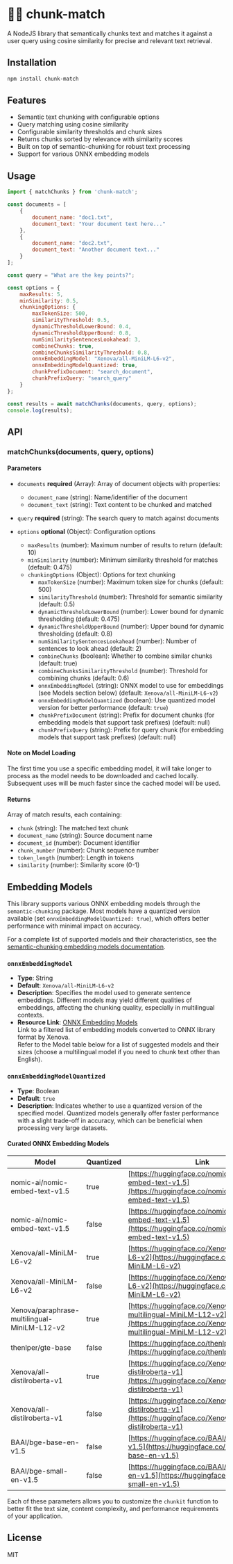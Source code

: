 # 🕵️‍♂️ chunk-match

A NodeJS library that semantically chunks text and matches it against a user query using cosine similarity for precise and relevant text retrieval.

## Installation

```bash
npm install chunk-match
```

## Features

- Semantic text chunking with configurable options
- Query matching using cosine similarity
- Configurable similarity thresholds and chunk sizes
- Returns chunks sorted by relevance with similarity scores
- Built on top of semantic-chunking for robust text processing
- Support for various ONNX embedding models

## Usage

```javascript
import { matchChunks } from 'chunk-match';

const documents = [
    {
        document_name: "doc1.txt",
        document_text: "Your document text here..."
    },
    {
        document_name: "doc2.txt",
        document_text: "Another document text..."
    }
];

const query = "What are the key points?";

const options = {
    maxResults: 5,
    minSimilarity: 0.5,
    chunkingOptions: {
        maxTokenSize: 500,
        similarityThreshold: 0.5,
        dynamicThresholdLowerBound: 0.4,
        dynamicThresholdUpperBound: 0.8,
        numSimilaritySentencesLookahead: 3,
        combineChunks: true,
        combineChunksSimilarityThreshold: 0.8,
        onnxEmbeddingModel: "Xenova/all-MiniLM-L6-v2",
        onnxEmbeddingModelQuantized: true,
        chunkPrefixDocument: "search_document",
        chunkPrefixQuery: "search_query"
    }
};

const results = await matchChunks(documents, query, options);
console.log(results);
```

## API

### matchChunks(documents, query, options)

#### Parameters

- `documents` **required** (Array): Array of document objects with properties:
  - `document_name` (string): Name/identifier of the document
  - `document_text` (string): Text content to be chunked and matched

- `query` **required** (string): The search query to match against documents

- `options` **optional** (Object): Configuration options
  - `maxResults` (number): Maximum number of results to return (default: 10)
  - `minSimilarity` (number): Minimum similarity threshold for matches (default: 0.475)
  - `chunkingOptions` (Object): Options for text chunking
    - `maxTokenSize` (number): Maximum token size for chunks (default: 500)
    - `similarityThreshold` (number): Threshold for semantic similarity (default: 0.5)
    - `dynamicThresholdLowerBound` (number): Lower bound for dynamic thresholding (default: 0.475)
    - `dynamicThresholdUpperBound` (number): Upper bound for dynamic thresholding (default: 0.8)
    - `numSimilaritySentencesLookahead` (number): Number of sentences to look ahead (default: 2)
    - `combineChunks` (boolean): Whether to combine similar chunks (default: true)
    - `combineChunksSimilarityThreshold` (number): Threshold for combining chunks (default: 0.6)
    - `onnxEmbeddingModel` (string): ONNX model to use for embeddings (see Models section below) (default: `Xenova/all-MiniLM-L6-v2`)
    - `onnxEmbeddingModelQuantized` (boolean): Use quantized model version for better performance (default: `true`)
    - `chunkPrefixDocument` (string): Prefix for document chunks (for embedding models that support task prefixes) (default: null)
    - `chunkPrefixQuery` (string): Prefix for query chunk (for embedding models that support task prefixes) (default: null)

#### Note on Model Loading

The first time you use a specific embedding model, it will take longer to process as the model needs to be downloaded and cached locally. Subsequent uses will be much faster since the cached model will be used.

#### Returns

Array of match results, each containing:
- `chunk` (string): The matched text chunk
- `document_name` (string): Source document name
- `document_id` (number): Document identifier
- `chunk_number` (number): Chunk sequence number
- `token_length` (number): Length in tokens
- `similarity` (number): Similarity score (0-1)

## Embedding Models

This library supports various ONNX embedding models through the `semantic-chunking` package.
Most models have a quantized version available (set `onnxEmbeddingModelQuantized: true`), which offers better performance with minimal impact on accuracy.

For a complete list of supported models and their characteristics, see the [semantic-chunking embedding models documentation](https://github.com/jparkerweb/semantic-chunking/tree/main?tab=readme-ov-file#onnxembeddingmodel).

### `onnxEmbeddingModel`

- **Type**: String
- **Default**: `Xenova/all-MiniLM-L6-v2`
- **Description**: Specifies the model used to generate sentence embeddings. Different models may yield different qualities of embeddings, affecting the chunking quality, especially in multilingual contexts.
- **Resource Link**: [ONNX Embedding Models](https://huggingface.co/models?pipeline_tag=feature-extraction&library=onnx&sort=trending)  
  Link to a filtered list of embedding models converted to ONNX library format by Xenova.  
  Refer to the Model table below for a list of suggested models and their sizes (choose a multilingual model if you need to chunk text other than English).  

### `onnxEmbeddingModelQuantized`

- **Type**: Boolean
- **Default**: `true`
- **Description**: Indicates whether to use a quantized version of the specified model. Quantized models generally offer faster performance with a slight trade-off in accuracy, which can be beneficial when processing very large datasets.


#### Curated ONNX Embedding Models

| Model                                        | Quantized | Link                                                                                                                                       | Size    |
| -------------------------------------------- | --------- | ------------------------------------------------------------------------------------------------------------------------------------------ | ------- |
| nomic-ai/nomic-embed-text-v1.5               | true      | [https://huggingface.co/nomic-ai/nomic-embed-text-v1.5](https://huggingface.co/nomic-ai/nomic-embed-text-v1.5)                             | 138 MB  |
| nomic-ai/nomic-embed-text-v1.5               | false     | [https://huggingface.co/nomic-ai/nomic-embed-text-v1.5](https://huggingface.co/nomic-ai/nomic-embed-text-v1.5)                             | 548 MB  |
| Xenova/all-MiniLM-L6-v2                      | true      | [https://huggingface.co/Xenova/all-MiniLM-L6-v2](https://huggingface.co/Xenova/all-MiniLM-L6-v2)                                           | 23 MB   |
| Xenova/all-MiniLM-L6-v2                      | false     | [https://huggingface.co/Xenova/all-MiniLM-L6-v2](https://huggingface.co/Xenova/all-MiniLM-L6-v2)                                           | 90.4 MB |
| Xenova/paraphrase-multilingual-MiniLM-L12-v2 | true      | [https://huggingface.co/Xenova/paraphrase-multilingual-MiniLM-L12-v2](https://huggingface.co/Xenova/paraphrase-multilingual-MiniLM-L12-v2) | 118 MB  |
| thenlper/gte-base                            | false     | [https://huggingface.co/thenlper/gte-base](https://huggingface.co/thenlper/gte-base)                                                       | 436 MB  |
| Xenova/all-distilroberta-v1                  | true      | [https://huggingface.co/Xenova/all-distilroberta-v1](https://huggingface.co/Xenova/all-distilroberta-v1)                                   | 82.1 MB |
| Xenova/all-distilroberta-v1                  | false     | [https://huggingface.co/Xenova/all-distilroberta-v1](https://huggingface.co/Xenova/all-distilroberta-v1)                                   | 326 MB  |
| BAAI/bge-base-en-v1.5                        | false     | [https://huggingface.co/BAAI/bge-base-en-v1.5](https://huggingface.co/BAAI/bge-base-en-v1.5)                                               | 436 MB  |
| BAAI/bge-small-en-v1.5                       | false     | [https://huggingface.co/BAAI/bge-small-en-v1.5](https://huggingface.co/BAAI/bge-small-en-v1.5)                                             | 133 MB  |

Each of these parameters allows you to customize the `chunkit` function to better fit the text size, content complexity, and performance requirements of your application.

## License

MIT
